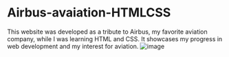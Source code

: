 # Airbus-avaiation-HTMLCSS
This website was developed as a tribute to Airbus, my favorite aviation company, while I was learning HTML and CSS. It showcases my progress in web development and my interest for aviation.
![image](https://github.com/user-attachments/assets/4d260fe3-f824-4c96-8f03-e2953c2d588c)
